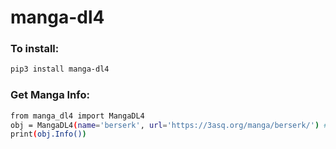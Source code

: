 # manga-dl4
### To install:
```bash
pip3 install manga-dl4
```

### Get Manga Info:
```bash
from manga_dl4 import MangaDL4
obj = MangaDL4(name='berserk', url='https://3asq.org/manga/berserk/') # Here Enter Manga URL Or Name
print(obj.Info())
```
